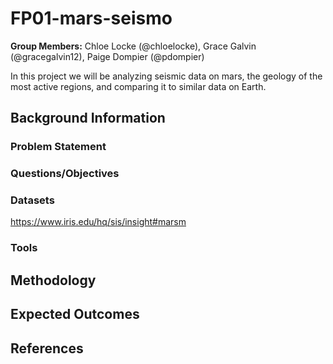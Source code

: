 # FP01-mars-seismo
**Group Members:** Chloe Locke (@chloelocke), Grace Galvin (@gracegalvin12), Paige Dompier (@pdompier)

In this project we will be analyzing seismic data on mars, the geology of the most active regions, and comparing it to similar data on Earth.

## Background Information

### Problem Statement
### Questions/Objectives

### Datasets
https://www.iris.edu/hq/sis/insight#marsm

### Tools

## Methodology

## Expected Outcomes

## References
